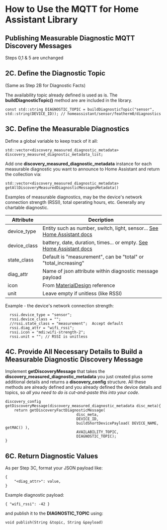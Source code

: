 # How to Use the MQTT for Home Assistant Library #
## Publishing Measurable Diagnostic MQTT Discovery Messages ##

Steps 0,1 & 5 are unchanged

## 2C. Define the Diagnostic Topic ##
(Same as Step 2B for Diagnostic Facts)

The availability topic already defined is used as is.
The **buildDiagnosticTopic()** method are are included in the library.
```
const std::string DIAGNOSTIC_TOPIC = buildDiagnosticTopic("sensor", std::string(DEVICE_ID)); // homeassistant/sensor/featherm0/diagnostics
```

## 3C. Define the Measurable Diagnostics ##

Define a global variable to keep track of it all:
```
std::vector<discovery_measured_diagnostic_metadata> discovery_measured_diagnostic_metadata_list;
```

Add one **discovery_measured_diagnostic_metadata** instance for each measurable diagnostic you want to announce to Home Assistant and return the collection via:
```
std::vector<discovery_measured_diagnostic_metadata> getAllDiscoveryMeasuredDiagnosticMessagesMetadata()
```

Examples of measurable diagnostics, may be the device's network connection strength (RSSI), total operating hours, etc. Generally any chartable diagnostic. 

Attribute | Decription
--|--
device_type | Entity such as number, switch, light, sensor...  [See Home Assistant docs](https://developers.home-assistant.io/docs/core/entity)
device_class | battery, date, duration, times... or empty. [See Home Assistant docs](https://developers.home-assistant.io/docs/core/entity/sensor/#available-device-classes)
state_class | Default is "measurement", can be "total" or "total_increasing"
diag_attr | Name of json attribute within diagnostic message payload
icon | From [MaterialDesign](https://materialdesignicons.com/) reference
unit | Leave empty if unitless (like RSSI)


Example - the device's network connection strength:
```
  rssi.device_type = "sensor";
  rssi.device_class = "";
  //rssi.state_class = "measurement";  Accept default
  rssi.diag_attr = "wifi_rssi";
  rssi.icon = "mdi:wifi-strength-2"; 
  rssi.unit = ""; // RSSI is unitless  
```

## 4C. Provide All Necessary Details to Build a Measurable Diagnostic Discovery Message ##

Implement **getDiscoveryMessage** that takes the **discovery_measured_diagnostic_metadata** you just created plus some additional details and returns a **discovery_config** structure. All these methods are already defined and you already defined the device details and topics, so *all you need to do is cut-and-paste this into your code*.
```
discovery_config getDiscoveryMessage(discovery_measured_diagnostic_metadata disc_meta){
    return getDiscoveryFactDiagnosticMessage( 
                                disc_meta, 
                                DEVICE_ID, 
                                buildShortDevicePayload( DEVICE_NAME, getMAC() ), 
                                AVAILABILITY_TOPIC, 
                                DIAGNOSTIC_TOPIC);
}
```

## 6C. Return Diagnostic Values ##

As per Step 3C, format your JSON payload like:
```
{
    "<diag_attr>": value,    
}
```

Example diagnostic payload:
```
{ "wifi_rssi": -42 }
```

and publish it to the **DIAGNOSTIC_TOPIC** using:
```
void publish(String &topic, String &payload)
```

